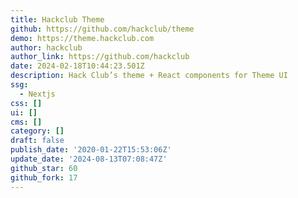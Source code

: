 ```yaml
---
title: Hackclub Theme
github: https://github.com/hackclub/theme
demo: https://theme.hackclub.com
author: hackclub
author_link: https://github.com/hackclub
date: 2024-02-18T10:44:23.501Z
description: Hack Club’s theme + React components for Theme UI
ssg:
  - Nextjs
css: []
ui: []
cms: []
category: []
draft: false
publish_date: '2020-01-22T15:53:06Z'
update_date: '2024-08-13T07:08:47Z'
github_star: 60
github_fork: 17
---
```

